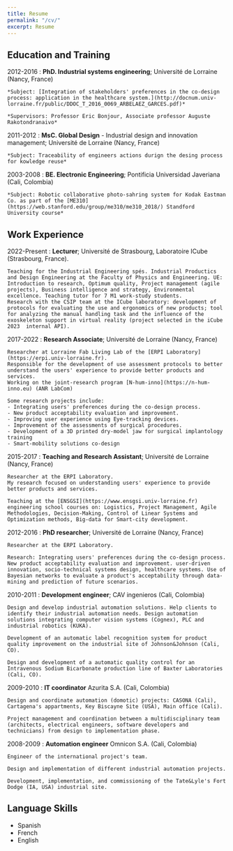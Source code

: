 ```yaml
---
title: Resume
permalink: "/cv/"
excerpt: Resume
---
```

## Education and Training

2012-2016
:   **PhD. Industrial systems engineering**; Université de Lorraine (Nancy, France)

    *Subject: [Integration of stakeholders' preferences in the co-design process: application in the healthcare system.](http://docnum.univ-lorraine.fr/public/DDOC_T_2016_0069_ARBELAEZ_GARCES.pdf)* 
    
    *Supervisors: Professor Eric Bonjour, Associate professor Auguste Rakotondranaivo*

2011-2012
: 	**MsC. Global Design** - Industrial design and innovation management; Université de Lorraine (Nancy, France)

	*Subject: Traceability of engineers actions durign the desing process for kowledge reuse*

2003-2008
: 	**BE. Electronic Engineering**; Pontificia Universidad Javeriana (Cali, Colombia)

	*Subject: Robotic collaborative photo-sahring system for Kodak Eastman Co. as part of the [ME310](https://web.stanford.edu/group/me310/me310_2018/) Standford University course*

## Work Experience
2022-Present 
: 	**Lecturer**; Université de Strasbourg, Laboratoire ICube (Strasbourg, France). 

	Teaching for the Industrial Engineering spés. Industrial Productics and Design Engineering at the Faculty of Physics and Engineering. UE: 	Introduction to research, Optimum quality, Project management (agile projects), Business intelligence and strategy, Environmental 		excellence. Teaching tutor for 7 M1 work-study students.
	Research with the CSIP team at the ICube laboratory: development of protocols for evaluating the use and ergonomics of new products; tool 	for analyzing the manual handling task and the influence of the exoskeleton support in virtual reality (project selected in the iCube 2023 	internal API).

2017-2022
:	**Research Associate**; Université de Lorraine (Nancy, France)

	Researcher at Lorraine Fab Living Lab of the [ERPI Laboratory](https://erpi.univ-lorraine.fr).
	Responsible for the development of use assessment protocols to better understand the users' experience to provide better products and services.
	Working on the joint-research program [N-hum-inno](https://n-hum-inno.eu) (ANR LabCom)
	
	Some research projects include:
	- Integrating users' preferences during the co-design process.
	- New product acceptability evaluation and improvement. 
	- Improving user experience using Eye-tracking devices.
	- Improvement of the assessments of surgical procedures.
	- Development of a 3D printed dry-model jaw for surgical implantology training
	- Smart-mobility solutions co-design

2015-2017
:	**Teaching and Research Assistant**; Université de Lorraine (Nancy, France)

	Researcher at the ERPI Laboratory.
	My research focused on understanding users' experience to provide better products and services. 
	
	Teaching at the [ENSGSI](https://www.ensgsi.univ-lorraine.fr) engineering school courses on: Logistics, Project Management, Agile Methodologies, Decision-Making, Control of Linear Systems and Optimization methods, Big-data for Smart-city development.

2012-2016
:	**PhD researcher**; Université de Lorraine (Nancy, France)

	Researcher at the ERPI Laboratory.

	Research: Integrating users' preferences during the co-design process. New product acceptability evaluation and improvement. user-driven innovation, socio-technical systems design, healthcare systems. Use of Bayesian networks to evaluate a product's acceptability through data-mining and prediction of future scenarios.

2010-2011
:	**Development engineer**; CAV ingenieros (Cali, Colombia)

	Design and develop industrial automation solutions. Help clients to identify their industrial automation needs. Design automation solutions integrating computer vision systems (Cognex), PLC and industrial robotics (KUKA). 

	Development of an automatic label recognition system for product quality improvement on the industrial site of Johnson&Johnson (Cali, CO). 

	Design and development of a automatic quality control for an Intravenous Sodium Bicarbonate production line of Baxter Laboratories (Cali, CO).

2009-2010
:	**IT coordinator** Azurita S.A. (Cali, Colombia)

	Design and coordinate automation (domotic) projects: CASONA (Cali), Cartagena's appartments, Key Biscayne Site (USA), Main office (Cali).

	Project management and coordination between a multidisciplinary team (architects, electrical engineers, software developers and technicians) from design to implementation phase.

2008-2009
:	**Automation engineer** Omnicon S.A. (Cali, Colombia)

	Engineer of the international project's team. 

	Design and implementation of different industrial automation projects. 

	Development, implementation, and commissioning of the Tate&Lyle's Fort Dodge (IA, USA) industrial site.

## Language Skills

- Spanish 
- French
- English
